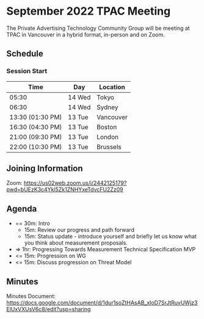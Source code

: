 # September 2022 TPAC Meeting

The Private Advertising Technology Community Group will be meeting at TPAC in Vancouver in a hybrid format, in-person and on Zoom. 

## Schedule

### Session Start

| Time             | Day    | Location      |
| ---------------- | ------ | ------------- |
| 05:30            | 14 Wed | Tokyo         |
| 06:30            | 14 Wed | Sydney        |
| 13:30 (01:30 PM) | 13 Tue | Vancouver     |
| 16:30 (04:30 PM) | 13 Tue | Boston        |
| 21:00 (09:30 PM) | 13 Tue | London        |
| 22:00 (10:30 PM) | 13 Tue | Brussels      |

## Joining Information

Zoom: https://us02web.zoom.us/j/2442125179?pwd=bUEzK3c4Ykl5Zk1ZNHYxeTdvcFU2Zz09

## Agenda

- == 30m: Intro
  - 15m: Review our progress and path forward
  - 15m: Status update - introduce yourself and briefly let us know what you think about measurement proposals.
- => 1hr: Progressing Towards Measurement Technical Specification MVP 
- <= 15m: Progression on WG
- <= 15m: Discuss progression on Threat Model

## Minutes

Minutes Document: https://docs.google.com/document/d/1dur1soZtHAsAB_xIoD7SrJtRuvUWjz3ElUxVXUsV6c8/edit?usp=sharing
